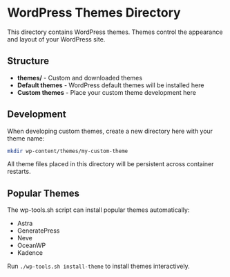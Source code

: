# WordPress Themes Directory

This directory contains WordPress themes. Themes control the appearance and layout of your WordPress site.

## Structure

- **themes/** - Custom and downloaded themes
- **Default themes** - WordPress default themes will be installed here
- **Custom themes** - Place your custom theme development here

## Development

When developing custom themes, create a new directory here with your theme name:

```bash
mkdir wp-content/themes/my-custom-theme
```

All theme files placed in this directory will be persistent across container restarts.

## Popular Themes

The wp-tools.sh script can install popular themes automatically:
- Astra
- GeneratePress  
- Neve
- OceanWP
- Kadence

Run `./wp-tools.sh install-theme` to install themes interactively.